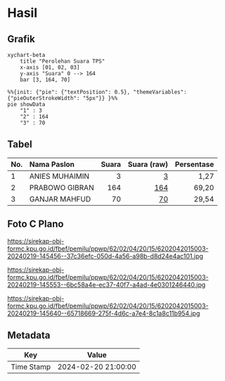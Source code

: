 # Hasil

## Grafik

```mermaid
xychart-beta
    title "Perolehan Suara TPS"
    x-axis [01, 02, 03]
    y-axis "Suara" 0 --> 164
    bar [3, 164, 70]
```

```mermaid
%%{init: {"pie": {"textPosition": 0.5}, "themeVariables": {"pieOuterStrokeWidth": "5px"}} }%%
pie showData
    "1" : 3
    "2" : 164
    "3" : 70
```

## Tabel

| No. | Nama Paslon    | Suara | Suara (raw) | Persentase |
|:--- |:-------------- | -----:| -----------:| ----------:|
| 1   | ANIES MUHAIMIN | 3     | [3][p-1]    | 1,27       |
| 2   | PRABOWO GIBRAN | 164   | [164][p-2]  | 69,20      |
| 3   | GANJAR MAHFUD  | 70    | [70][p-3]   | 29,54      |


[p-1]: https://github.com/gigit-pemilu/pemilu-2024-62-kalimantan-tengah/blob/main/pilpres/hitung-suara/sub/62-kalimantan-tengah/sub/02-kotawaringin-timur/sub/04-parenggean/sub/2015-sari-harapan/sub/003-tps/sub/paslon-1.txt
[p-2]: https://github.com/gigit-pemilu/pemilu-2024-62-kalimantan-tengah/blob/main/pilpres/hitung-suara/sub/62-kalimantan-tengah/sub/02-kotawaringin-timur/sub/04-parenggean/sub/2015-sari-harapan/sub/003-tps/sub/paslon-2.txt
[p-3]: https://github.com/gigit-pemilu/pemilu-2024-62-kalimantan-tengah/blob/main/pilpres/hitung-suara/sub/62-kalimantan-tengah/sub/02-kotawaringin-timur/sub/04-parenggean/sub/2015-sari-harapan/sub/003-tps/sub/paslon-3.txt

## Foto C Plano

https://sirekap-obj-formc.kpu.go.id/fbef/pemilu/ppwp/62/02/04/20/15/6202042015003-20240219-145456--37c36efc-050d-4a56-a98b-d8d24e4ac101.jpg

https://sirekap-obj-formc.kpu.go.id/fbef/pemilu/ppwp/62/02/04/20/15/6202042015003-20240219-145553--6bc58a4e-ec37-40f7-a4ad-4e0301246440.jpg

https://sirekap-obj-formc.kpu.go.id/fbef/pemilu/ppwp/62/02/04/20/15/6202042015003-20240219-145640--65718669-275f-4d6c-a7e4-8c1a8c11b954.jpg


## Metadata

| Key        | Value               |
| ---------- | ------------------- |
| Time Stamp | 2024-02-20 21:00:00 |



